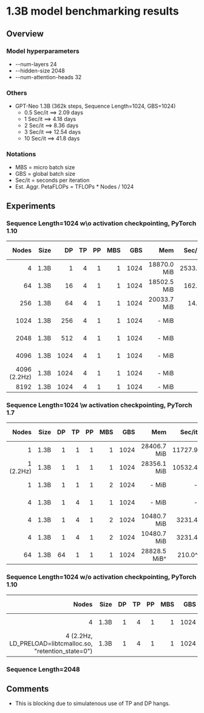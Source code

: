 # 1.3B model benchmarking results

## Overview
### Model hyperparameters
- --num-layers 24 
- --hidden-size 2048 
- --num-attention-heads 32 
### Others
- GPT-Neo 1.3B (362k steps, Sequence Length=1024, GBS=1024) 
  - 0.5 Sec/it ==> 2.09 days
  - 1 Sec/it ==> 4.18 days
  - 2 Sec/it ==> 8.36 days
  - 3 Sec/it ==> 12.54 days
  - 10 Sec/it ==> 41.8 days

### Notations
- MBS = micro batch size
- GBS = global batch size
- Sec/it = seconds per iteration 
- Est. Aggr. PetaFLOPs = TFLOPs * Nodes / 1024

## Experiments

### Sequence Length=1024 w\o activation checkpointing, PyTorch 1.10
| Nodes | Size | DP | TP | PP | MBS |  GBS | Mem  | Sec/it | TFLOPs |Est. Aggr. PetaFLOPs| Notes |
| ----: | ---: | -: | -: | -: | --: |  --: | ---: | -----: | -----: | ---: | ----: |
|   4 | 1.3B |1 |  4 |  1 |   1 | 1024 |18870.0 MiB | 2533.0 |  0.86   |  - | 02-15|
|   64 | 1.3B |16 |  4 |  1 |   1 | 1024 | 18502.5 MiB | 162.5 |  0.84  |  - | 02-15|
|   256 | 1.3B |64 |  4 |  1 |   1 | 1024 |20033.7 MiB | 14.5 |   0.59  |  - | 02-15|
|   1024 | 1.3B | 256 |  4 |  1 |   1 | 1024 | - MiB | - |  -   |  - | 02-15|
|   2048 | 1.3B | 512 |  4 |  1 |   1 | 1024 | - MiB | - |  -   |  - | 02-15|
|   4096 | 1.3B | 1024 |  4 |  1 |   1 | 1024 | - MiB | - |  -   |  - | 02-15|
|   4096 (2.2Hz) | 1.3B | 1024 |  4 |  1 |   1 | 1024 | - MiB | - |  -   |  - | -|
|   8192 | 1.3B | 1024 |  4 |  1 |   1 | 1024 | - MiB | - |  -   |  - | -|

### Sequence Length=1024 \w activation checkpointing, PyTorch 1.7

| Nodes | Size | DP | TP | PP | MBS |  GBS | Mem  | Sec/it | TFLOPs |Est. Aggr. PetaFLOPs| Notes |
| ----: | ---: | -: | -: | -: | --: |  --: | ---: | -----: | -----: | ---: | ----: |
|   1 | 1.3B |1 |  1 |  1 |   1 | 1024 |28406.7 MiB | 11727.9 |  0.99 | 0.001 | 02-14 |
|   1 (2.2Hz) | 1.3B | 1|  1 |  1 |   1 | 1024 |28356.1 MiB | 10532.4 |  1.10 |  0.001 | 02-15 |
|   1  | 1.3B |1 |  1 |  1 |   2 | 1024 |- MiB | - |  1.18^ |  - | 02-15 |
|   4  | 1.3B |1 |  4 |  1 |   1 | 1024 |- MiB | - |  0.69 |  - | 02-15|
|   4  | 1.3B |1 |  4 |  1 |   2 | 1024 |10480.7 MiB | 3231.4 |  0.90 |  0.003 | 02-15 |
|   4  | 1.3B |1 |  4 |  1 |   2 | 1024 |10480.7 MiB | 3231.4 |  0.90 |  0.003 | 02-15 |
|   64 | 1.3B |64 |  1 |  1 |   1 | 1024 |28828.5 MiB^ | 210.0^ |  0.86^ |  0.05^  | 02-15|

### Sequence Length=1024 w/o activation checkpointing, PyTorch 1.10
| Nodes | Size | DP | TP | PP | MBS |  GBS | Mem  | Sec/it | TFLOPs |Est. Aggr. PetaFLOPs| Notes |
| ----: | ---: | -: | -: | -: | --: |  --: | ---: | -----: | -----: | ---: | ----: |
|   4 | 1.3B |1 |  4 |  1 |   1 | 1024 | - MiB | 2857.8 |  0.76 |  - | 02-15|
|   4 (2.2Hz, LD_PRELOAD=libtcmalloc.so, "retention_state=0")| 1.3B |1 |  4 |  1 |   1 | 1024 | - MiB | - |  - |  - | 02-15|



### Sequence Length=2048 

## Comments
- This is blocking due to simulatenous use of TP and DP hangs.
